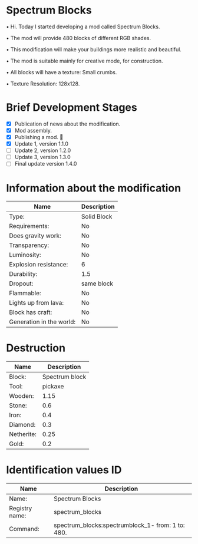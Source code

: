 # Spectrum Blocks

• Hi. Today I started developing a mod called Spectrum Blocks.

• The mod will provide 480 blocks of different RGB shades.

• This modification will make your buildings more realistic and beautiful.

• The mod is suitable mainly for creative mode, for construction.

• All blocks will have a texture: Small crumbs.

• Texture Resolution: 128x128.

# Brief Development Stages

- [x] Publication of news about the modification.
- [x] Mod assembly.
- [x] Publishing a mod. :tada:
- [X] Update 1, version 1.1.0
- [ ] Update 2, version 1.2.0
- [ ] Update 3, version 1.3.0
- [ ] Final update version 1.4.0

# Information about the modification

| Name | Description |
| --- | --- |
| Type: | Solid Block |
| Requirements: | No |
| Does gravity work: | No |
| Transparency: | No |
| Luminosity: | No |
| Explosion resistance: | 6 |
| Durability: | 1.5 |
| Dropout: | same block |
| Flammable: | No |
| Lights up from lava: | No |
| Block has craft: | No |
| Generation in the world: | No |

# Destruction

| Name | Description |
| --- | --- |
| Block: | Spectrum block |
| Tool: | pickaxe |
| Wooden: | 1.15 |
| Stone: | 0.6 |
| Iron: | 0.4 |
| Diamond: | 0.3 |
| Netherite: | 0.25 |
| Gold: | 0.2 |

# Identification values ID

| Name | Description |
| --- | --- |
| Name: | Spectrum Blocks |
| Registry name: | spectrum_blocks |
| Command: | spectrum_blocks:spectrumblock_1- from: 1 to: 480. |
